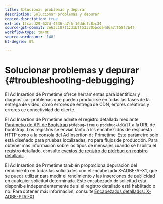 ```yaml
---
title: Solucionar problemas y depurar
description: Solucionar problemas y depurar
copied-description: true
exl-id: 1fcacd29-627d-4536-a746-16ddcfc8bc34
source-git-commit: 3e63c187f12d1bff53370bbcde4d6a77f58f3b4f
workflow-type: tm+mt
source-wordcount: '148'
ht-degree: 0%

---
```


# Solucionar problemas y depurar {#troubleshooting-debugging}

El Ad Insertion de Primetime ofrece herramientas para identificar y diagnosticar problemas que pueden producirse en todas las fases de la entrega de vídeo, como errores de entrega de CDN, errores creativos y errores de conectividad de cliente.

El Ad Insertion de Primetime admite el registro detallado mediante [Parámetro de API de Bootstrap](/help/primetime-ad-insertion/technical-reference/bootstrap-api.md) `ptdebug=true` o `ptdebug=AdCall` a la URL de bootstrap. Los registros se envían tanto a los encabezados de respuesta HTTP como a la consola del Ad Insertion de Primetime. Este parámetro solo está diseñado para pruebas localizadas, no para flujos de producción. Para obtener más información sobre los tipos de mensajes cuando se habilita el registro detallado, consulte [eventos de registro de ptdebug en registro detallado](verbose-logging.md#ptdebug-logging-events).

El Ad Insertion de Primetime también proporciona depuración del rendimiento en todas las solicitudes con el encabezado X-ADBE-AI-X1, que se puede utilizar para medir el rendimiento y las inserciones de publicidad en cualquier solicitud determinada. Este encabezado de solicitud está disponible independientemente de si el registro detallado está habilitado o no. Para obtener más información, consulte [Encabezados detallados: X-ADBE-PTAI-X1](debugging-headers.md).
